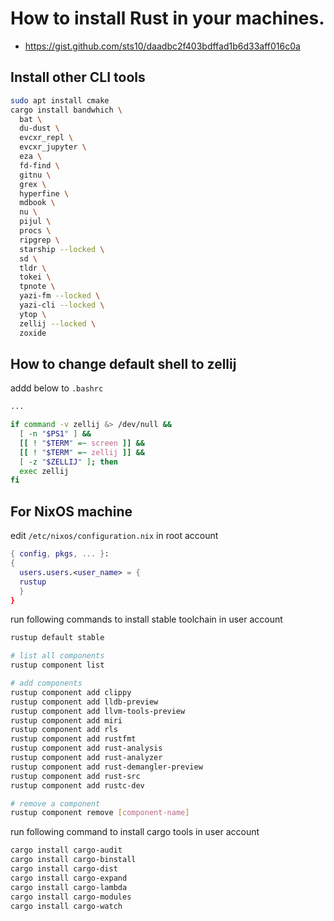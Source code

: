 # How to install Rust in your machines.
- <https://gist.github.com/sts10/daadbc2f403bdffad1b6d33aff016c0a>
## Install other CLI tools

```bash
sudo apt install cmake
cargo install bandwhich \
  bat \
  du-dust \
  evcxr_repl \
  evcxr_jupyter \
  eza \
  fd-find \
  gitnu \
  grex \
  hyperfine \
  mdbook \
  nu \
  pijul \
  procs \
  ripgrep \
  starship --locked \
  sd \
  tldr \
  tokei \
  tpnote \
  yazi-fm --locked \
  yazi-cli --locked \
  ytop \
  zellij --locked \
  zoxide
```

## How to change default shell to zellij

addd below to `.bashrc`

```bash
...

if command -v zellij &> /dev/null &&
  [ -n "$PS1" ] &&
  [[ ! "$TERM" =~ screen ]] &&
  [[ ! "$TERM" =~ zellij ]] &&
  [ -z "$ZELLIJ" ]; then
  exec zellij
fi
```
## For NixOS machine

edit `/etc/nixos/configuration.nix` in root account

```nix
{ config, pkgs, ... }:
{
  users.users.<user_name> = {
  rustup
  }
}
```

run following commands to install stable toolchain in user account

```bash
rustup default stable

# list all components
rustup component list

# add components
rustup component add clippy
rustup component add lldb-preview
rustup component add llvm-tools-preview
rustup component add miri
rustup component add rls
rustup component add rustfmt
rustup component add rust-analysis
rustup component add rust-analyzer
rustup component add rust-demangler-preview
rustup component add rust-src
rustup component add rustc-dev

# remove a component
rustup component remove [component-name]
```

run following command to install cargo tools in user account

```bash
cargo install cargo-audit
cargo install cargo-binstall
cargo install cargo-dist
cargo install cargo-expand
cargo install cargo-lambda
cargo install cargo-modules
cargo install cargo-watch
```

